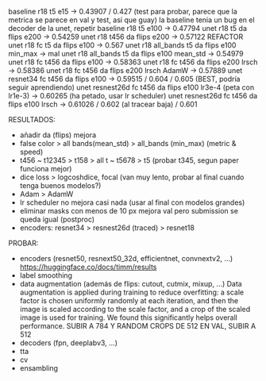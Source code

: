 baseline r18 t5 e15 -> 0.43907 / 0.427 (test para probar, parece que la metrica se parece en val y test, así que guay)
la baseline tenia un bug en el decoder de la unet, repetir
baseline r18 t5 e100 -> 0.47794
unet r18 t5 da flips e200 -> 0.54259
unet r18 t456 da flips e200 -> 0.57122
REFACTOR
unet r18 fc t5 da flips e100 -> 0.567
unet r18 all_bands t5 da flips e100 min_max -> mal
unet r18 all_bands t5 da flips e100 mean_std -> 0.54979
unet r18 fc t456 da flips e100 -> 0.58363
unet r18 fc t456 da flips e200 lrsch -> 0.58386 
unet r18 fc t456 da flips e200 lrsch AdamW -> 0.57889
unet resnet34 fc t456 da flips e100  -> 0.59515 / 0.604 / 0.605 (BEST, podría seguir aprendiendo)
unet resnest26d fc t456 da flips e100 lr3e-4 (peta con lr1e-3) -> 0.60265 (ha petado, usar lr scheduler)
unet resnest26d fc t456 da flips e100 lrsch -> 0.61026 / 0.602 (al tracear baja) / 0.601


RESULTADOS:

- añadir da (flips) mejora
- false color > all bands(mean_std) > all_bands (min_max) (metric & speed)
- t456 ~ t12345 > t158 > all t ~ t5678 > t5 (probar t345, segun paper funciona mejor)
- dice loss > logcoshdice, focal (van muy lento, probar al final cuando tenga buenos modelos?)
- Adam > AdamW
- lr scheduler no mejora casi nada (usar al final con modelos grandes)
- eliminar masks con menos de 10 px mejora val pero submission se queda igual (postproc)
- encoders: resnet34 > resnest26d (traced) > resnet18

PROBAR:

- encoders (resnet50, resnext50_32d, efficientnet, convnextv2, ...) https://huggingface.co/docs/timm/results
- label smoothing
- data augmentation (además de flips: cutout, cutmix, mixup, ...)
    Data augmentation is applied during training to reduce overfitting:
    a scale factor is chosen uniformly randomly at each iteration,
    and then the image is scaled according to the scale factor, and
    a crop of the scaled image is used for training. We found this
    significantly helps overall performance.
    SUBIR A 784 Y RANDOM CROPS DE 512
    EN VAL, SUBIR A 512
- decoders (fpn, deeplabv3, ...)
- tta
- cv
- ensambling


